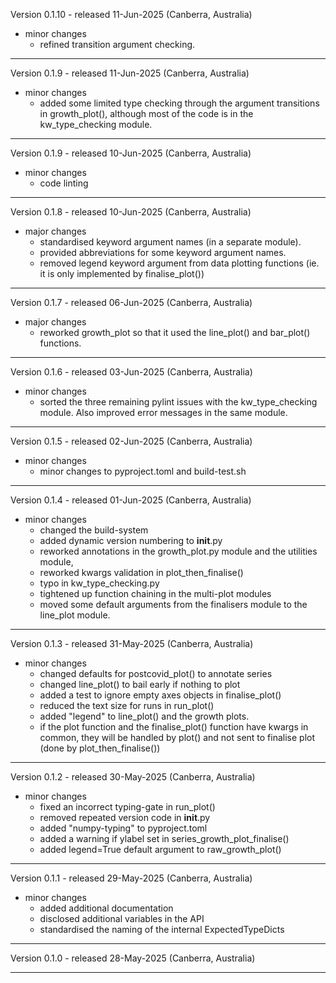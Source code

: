 Version 0.1.10 - released 11-Jun-2025 (Canberra, Australia)

* minor changes
     - refined transition argument checking.

---

Version 0.1.9 - released 11-Jun-2025 (Canberra, Australia)

* minor changes
     - added some limited type checking through the argument
       transitions in growth_plot(), although most of the
       code is in the kw_type_checking module.

---

Version 0.1.9 - released 10-Jun-2025 (Canberra, Australia)

* minor changes
     - code linting

---

Version 0.1.8 - released 10-Jun-2025 (Canberra, Australia)

* major changes
     - standardised keyword argument names (in a separate module).
     - provided abbreviations for some keyword argument names.
     - removed legend keyword argument from data plotting functions 
       (ie. it is only implemented by finalise_plot())

---

Version 0.1.7 - released 06-Jun-2025 (Canberra, Australia)

* major changes
     - reworked growth_plot so that it used the line_plot()
       and bar_plot() functions. 

---

Version 0.1.6 - released 03-Jun-2025 (Canberra, Australia)

* minor changes
     - sorted the three remaining pylint issues with the 
       kw_type_checking module. Also improved error
       messages in the same module. 

---

Version 0.1.5 - released 02-Jun-2025 (Canberra, Australia)

* minor changes
     - minor changes to pyproject.toml and build-test.sh

---

Version 0.1.4 - released 01-Jun-2025 (Canberra, Australia)

* minor changes
     - changed the build-system
     - added dynamic version numbering to __init__.py
     - reworked annotations in the growth_plot.py module
       and the utilities module,
     - reworked kwargs validation in plot_then_finalise() 
     - typo in kw_type_checking.py
     - tightened up function chaining in the multi-plot modules
     - moved some default arguments from the finalisers module
       to the line_plot module.
     
---

Version 0.1.3 - released 31-May-2025 (Canberra, Australia)

* minor changes
     - changed defaults for postcovid_plot() to annotate series
     - changed line_plot() to bail early if nothing to plot
     - added a test to ignore empty axes objects in finalise_plot()
     - reduced the text size for runs in run_plot()
     - added "legend" to line_plot() and the growth plots.
     - if the plot function and the finalise_plot() function have
       kwargs in common, they will be handled by plot() and not
       sent to finalise plot (done by plot_then_finalise())
---

Version 0.1.2 - released 30-May-2025 (Canberra, Australia)

* minor changes
     - fixed an incorrect typing-gate in run_plot()
     - removed repeated version code in __init__.py
     - added "numpy-typing" to pyproject.toml
     - added a warning if ylabel set in series_growth_plot_finalise()
     - added legend=True default argument to raw_growth_plot()
---

Version 0.1.1 - released 29-May-2025 (Canberra, Australia)

* minor changes
     - added additional documentation
     - disclosed additional variables in the API
     - standardised the naming of the internal ExpectedTypeDicts
---

Version 0.1.0 - released 28-May-2025 (Canberra, Australia)

---

